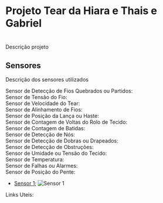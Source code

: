 # Projeto  Tear da Hiara e Thais e Gabriel <h1>

Descrição projeto

## Sensores

Descrição dos sensores utilizados

Sensor de Detecção de Fios Quebrados ou Partidos:<br>
Sensor de Tensão do Fio:<br>
Sensor de Velocidade do Tear:<br>
Sensor de Alinhamento de Fios:<br>
Sensor de Posição da Lança ou Haste:<br>
Sensor de Contagem de Voltas do Rolo de Tecido:<br>
Sensor de Contagem de Batidas:<br>
Sensor de Detecção de Nós:<br>
Sensor de Detecção de Dobras ou Drapeados:<br>
Sensor de Detecção de Obstruções:<br>
Sensor de Umidade ou Tensão do Tecido:<br>
Sensor de Temperatura:<br>
Sensor de Falhas ou Alarmes:<br>
Sensor de Posição do Pente:<br>

- [Sensor 1](https://guiarobotica.com/sensor-de-luminosidade-ldr/);
![Sensor 1](https://m.media-amazon.com/images/I/41pwIle49vL._AC_UF894,1000_QL80_.jpg)

Links Uteis:
![]()
